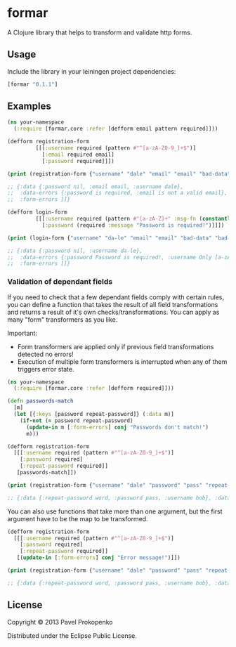 # formar

A Clojure library that helps to transform and validate http forms.

## Usage

Include the library in your leiningen project dependencies:

```clojure
[formar "0.1.1"]
```

## Examples

```clojure
(ns your-namespace
  (:require [formar.core :refer [defform email pattern required]]))

(defform registration-form
         [[[:username required (pattern #"^[a-zA-Z0-9_]+$")]
           [:email required email]
           [:password required]]])

(print (registration-form {"username" "dale" "email" "email" "bad-data" "bad-value"}))

;; {:data {:password nil, :email email, :username dale},
;;  :data-errors {:password is required, :email is not a valid email},
;;  :form-errors []}

(defform login-form
         [[[:username required (pattern #"[a-zA-Z]+" :msg-fn (constantly "Only [a-zA-Z] characters are allowed!"))]
           [:password (required :message "Password is required!")]]])

(print (login-form {"username" "da-le" "email" "email" "bad-data" "bad-value"}))

;; {:data {:password nil, :username da-le},
;;  :data-errors {:password Password is required!, :username Only [a-zA-Z] characters are allowed!},
;;  :form-errors []}
```

### Validation of dependant fields

If you need to check that a few dependant fields comply with certain rules, you can define a function that takes
the result of all field transformations and returns a result of it's own checks/transformations. You can apply
as many "form" transformers as you like.

Important:
  - Form transformers are applied only if previous field transformations detected no errors!
  - Execution of multiple form transformers is interrupted when any of them triggers error state.

```clojure
(ns your-namespace
  (:require [formar.core :refer [defform required]]))

(defn passwords-match
  [m]
  (let [{:keys [password repeat-password]} (:data m)]
    (if-not (= password repeat-password)
      (update-in m [:form-errors] conj "Passwords don't match!")
      m)))

(defform registration-form
  [[[:username required (pattern #"^[a-zA-Z0-9_]+$")]
    [:password required]
    [:repeat-password required]]
   [passwords-match]])

(print (registration-form {"username" "dale" "password" "pass" "repeat-password" "word"}))

;; {:data {:repeat-password word, :password pass, :username bob}, :data-errors {}, :form-errors [Passwords don't match!]}
```

You can also use functions that take more than one argument, but the first argument have to be the map to be transformed.

```clojure
(defform registration-form
  [[[:username required (pattern #"^[a-zA-Z0-9_]+$")]
    [:password required]
    [:repeat-password required]]
   [(update-in [:form-errors] conj "Error message!")]])

(print (registration-form {"username" "dale" "password" "pass" "repeat-password" "word"}))

;; {:data {:repeat-password word, :password pass, :username bob}, :data-errors {}, :form-errors [Error message!]}
```

## License

Copyright © 2013 Pavel Prokopenko

Distributed under the Eclipse Public License.